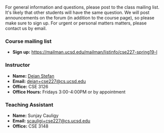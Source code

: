 For general information and questions, please post to the class mailing list.
It's likely that other students will have the same question. We will post
announcements on the forum (in addition to the course page), so please make
sure to sign up.  For urgent or personal matters matters, please contact us by
email.

### Course mailing list

- **Sign up:** <https://mailman.ucsd.edu/mailman/listinfo/cse227-spring19-l>

### Instructor

- **Name:** [Deian Stefan](https://cseweb.ucsd.edu/~dstefan/)
- **Email:** <deian+cse227@cs.ucsd.edu>
- **Office:** CSE 3126 
- **Office Hours:** Fridays 3:00-4:00PM or by appointment

### Teaching Assistant

- **Name:** Sunjay Cauligy
- **Email:** <scauligi+cse227@cs.ucsd.edu>
- **Office:** CSE 3148 
